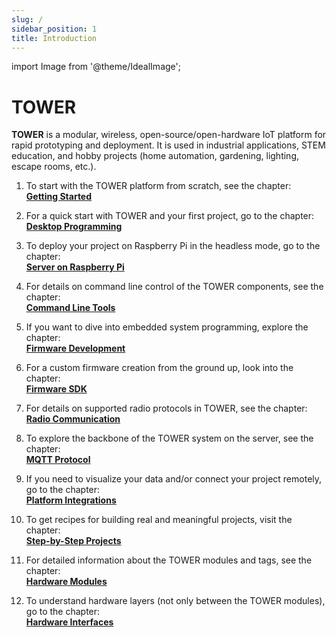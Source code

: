 ```yaml
---
slug: /
sidebar_position: 1
title: Introduction
---
```

import Image from '@theme/IdealImage';

# TOWER

**TOWER** is a modular, wireless, open-source/open-hardware IoT platform for rapid prototyping and deployment.
It is used in industrial applications, STEM education, and hobby projects (home automation, gardening, lighting, escape rooms, etc.).

1. To start with the TOWER platform from scratch, see the chapter:<br/>
   [**Getting Started**](category/getting-started)

1. For a quick start with TOWER and your first project, go to the chapter:<br/>
   [**Desktop Programming**](category/desktop-programming)

1. To deploy your project on Raspberry Pi in the headless mode, go to the chapter:<br/>
   [**Server on Raspberry Pi**](server-raspberry-pi)

1. For details on command line control of the TOWER components, see the chapter:<br/>
   [**Command Line Tools**](command-line-tools)

1. If you want to dive into embedded system programming, explore the chapter:<br/>
   [**Firmware Development**](firmware-development)

1. For a custom firmware creation from the ground up, look into the chapter:<br/>
   [**Firmware SDK**](firmware-sdk)

1. For details on supported radio protocols in TOWER, see the chapter:<br/>
   [**Radio Communication**](radio-communication)

1. To explore the backbone of the TOWER system on the server, see the chapter:<br/>
   [**MQTT Protocol**](mqtt-protocol)

1. If you need to visualize your data and/or connect your project remotely, go to the chapter:<br/>
   [**Platform Integrations**](category/platform-integrations)

1. To get recipes for building real and meaningful projects, visit the chapter:<br/>
   [**Step-by-Step Projects**](https://www.hackster.io/hardwario/projects)

1. For detailed information about the TOWER modules and tags, see the chapter:<br/>
   [**Hardware Modules**](hardware-modules/)

1. To understand hardware layers (not only between the TOWER modules), go to the chapter:<br/>
   [**Hardware Interfaces**](category/hardware-interfaces)
